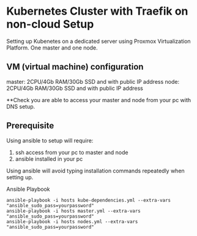 # Kubernetes Cluster with Traefik on non-cloud Setup

Setting up Kubenetes on a dedicated server using Proxmox
Virtualization Platform. One master and one node.

## VM (virtual machine) configuration
master: 2CPU/4Gb RAM/30Gb SSD and with public IP address
node: 2CPU/4Gb RAM/30Gb SSD and with public IP address

**Check you are able to access your master and node from your pc with DNS setup.

## Prerequisite
Using ansible to setup will require:
1) ssh access from your pc to master and node
2) ansible installed in your pc

Using ansible will avoid typing installation commands repeatedly when setting up.

Ansible Playbook
```
ansible-playbook -i hosts kube-dependencies.yml --extra-vars "ansible_sudo_pass=yourpassword"
ansible-playbook -i hosts master.yml --extra-vars "ansible_sudo_pass=yourpassword"
ansible-playbook -i hosts nodes.yml --extra-vars "ansible_sudo_pass=yourpassword"
```

